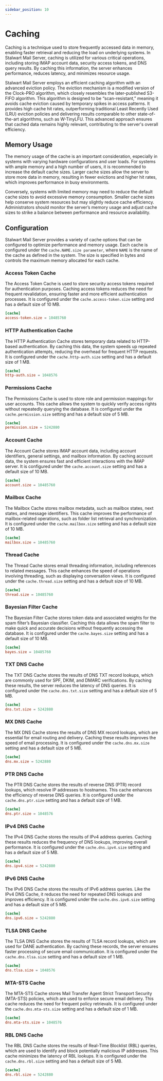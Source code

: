 ```yaml
---
sidebar_position: 10
---
```


# Caching

Caching is a technique used to store frequently accessed data in memory, enabling faster retrieval and reducing the load on underlying systems. In Stalwart Mail Server, caching is utilized for various critical operations, including storing IMAP account data, security access tokens, and DNS query results. By caching this information, the server enhances performance, reduces latency, and minimizes resource usage.

Stalwart Mail Server employs an efficient caching algorithm with an advanced eviction policy. The eviction mechanism is a modified version of the Clock-PRO algorithm, which closely resembles the later-published S3-FIFO algorithm. This algorithm is designed to be “scan-resistant,” meaning it avoids cache eviction caused by temporary spikes in access patterns. It provides high cache hit rates, outperforming traditional Least Recently Used (LRU) eviction policies and delivering results comparable to other state-of-the-art algorithms, such as W-TinyLFU. This advanced approach ensures that cached data remains highly relevant, contributing to the server's overall efficiency.

## Memory Usage

The memory usage of the cache is an important consideration, especially in systems with varying hardware configurations and user loads. For systems with ample memory and a high number of users, it is recommended to increase the default cache sizes. Larger cache sizes allow the server to store more data in memory, resulting in fewer evictions and higher hit rates, which improves performance in busy environments.

Conversely, systems with limited memory may need to reduce the default cache sizes to avoid excessive memory consumption. Smaller cache sizes help conserve system resources but may slightly reduce cache efficiency. Administrators should monitor the server’s memory usage and adjust cache sizes to strike a balance between performance and resource availability.

## Configuration

Stalwart Mail Server provides a variety of cache options that can be configured to optimize performance and memory usage. Each cache is configured under the `cache.NAME.size parameter`, where `NAME` is the name of the cache as defined in the system. The size is specified in bytes and controls the maximum memory allocated for each cache.

### Access Token Cache

The Access Token Cache is used to store security access tokens required for authentication purposes. Caching access tokens reduces the need for frequent revalidation, ensuring faster and more efficient authentication processes. It is configured under the `cache.access-token.size` setting and has a default size of 10 MB.

```toml
[cache]
access-token.size = 10485760
```

### HTTP Authentication Cache

The HTTP Authentication Cache stores temporary data related to HTTP-based authentication. By caching this data, the system speeds up repeated authentication attempts, reducing the overhead for frequent HTTP requests. It is configured under the `cache.http-auth.size` setting and has a default size of 1 MB.

```toml
[cache]
http-auth.size = 1048576
```

### Permissions Cache

The Permissions Cache is used to store role and permission mappings for user accounts. This cache allows the system to quickly verify access rights without repeatedly querying the database. It is configured under the `cache.permission.size` setting and has a default size of 5 MB.

```toml
[cache]
permission.size = 5242880
```

### Account Cache

The Account Cache stores IMAP account data, including account identifiers, general settings, and mailbox information. By caching account data, the system ensures fast and efficient interactions with the IMAP server. It is configured under the `cache.account.size` setting and has a default size of 10 MB.

```toml
[cache]
account.size = 10485760
```

### Mailbox Cache

The Mailbox Cache stores mailbox metadata, such as mailbox states, next states, and message identifiers. This cache improves the performance of mailbox-related operations, such as folder list retrieval and synchronization. It is configured under the `cache.mailbox.size` setting and has a default size of 10 MB.

```toml
[cache]
mailbox.size = 10485760
```

### Thread Cache

The Thread Cache stores email threading information, including references to related messages. This cache enhances the speed of operations involving threading, such as displaying conversation views. It is configured under the `cache.thread.size` setting and has a default size of 10 MB.

```toml
[cache]
thread.size = 10485760
```

### Bayesian Filter Cache

The Bayesian Filter Cache stores token data and associated weights for the spam filter’s Bayesian classifier. Caching this data allows the spam filter to make quick and accurate decisions without frequently accessing the database. It is configured under the `cache.bayes.size` setting and has a default size of 10 MB.

```toml
[cache]
bayes.size = 10485760
```

### TXT DNS Cache

The TXT DNS Cache stores the results of DNS TXT record lookups, which are commonly used for SPF, DKIM, and DMARC verifications. By caching these results, the server reduces the latency of DNS queries. It is configured under the `cache.dns.txt.size` setting and has a default size of 5 MB.

```toml
[cache]
dns.txt.size = 5242880
```

### MX DNS Cache

The MX DNS Cache stores the results of DNS MX record lookups, which are essential for email routing and delivery. Caching these results improves the speed of email processing. It is configured under the `cache.dns.mx.size` setting and has a default size of 5 MB.

```toml
[cache]
dns.mx.size = 5242880
```

### PTR DNS Cache

The PTR DNS Cache stores the results of reverse DNS (PTR) record lookups, which resolve IP addresses to hostnames. This cache enhances the efficiency of reverse DNS queries. It is configured under the `cache.dns.ptr.size` setting and has a default size of 1 MB.

```toml
[cache]
dns.ptr.size = 1048576
```

### IPv4 DNS Cache

The IPv4 DNS Cache stores the results of IPv4 address queries. Caching these results reduces the frequency of DNS lookups, improving overall performance. It is configured under the `cache.dns.ipv4.size` setting and has a default size of 5 MB.

```toml
[cache]
dns.ipv4.size = 5242880
```

### IPv6 DNS Cache

The IPv6 DNS Cache stores the results of IPv6 address queries. Like the IPv4 DNS Cache, it reduces the need for repeated DNS lookups and improves efficiency. It is configured under the `cache.dns.ipv6.size` setting and has a default size of 5 MB.

```toml
[cache]
dns.ipv6.size = 5242880
```

### TLSA DNS Cache

The TLSA DNS Cache stores the results of TLSA record lookups, which are used for DANE authentication. By caching these records, the server ensures faster processing of secure email communication. It is configured under the `cache.dns.tlsa.size` setting and has a default size of 1 MB.

```toml
[cache]
dns.tlsa.size = 1048576
```

### MTA-STS Cache

The MTA-STS Cache stores Mail Transfer Agent Strict Transport Security (MTA-STS) policies, which are used to enforce secure email delivery. This cache reduces the need for frequent policy retrievals. It is configured under the `cache.dns.mta-sts.size` setting and has a default size of 1 MB.

```toml
[cache]
dns.mta-sts.size = 1048576
```

### RBL DNS Cache

The RBL DNS Cache stores the results of Real-Time Blocklist (RBL) queries, which are used to identify and block potentially malicious IP addresses. This cache minimizes the latency of RBL lookups. It is configured under the `cache.dns.rbl.size` setting and has a default size of 5 MB.

```toml
[cache]
dns.rbl.size = 5242880
```

